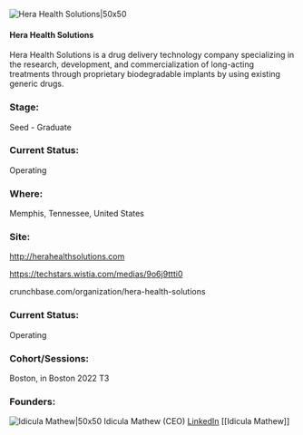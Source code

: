 

![Hera Health Solutions|50x50](https://apimg.techstars.com/profiles/1661131937867_347403.png)

#### Hera Health Solutions
Hera Health Solutions is a drug delivery technology company specializing in the research, development, and commercialization of long-acting treatments through proprietary biodegradable implants by using existing generic drugs.

### Stage: 
Seed - Graduate 

### Current Status: 
Operating

### Where:
Memphis, Tennessee, United States

### Site:
http://herahealthsolutions.com

https://techstars.wistia.com/medias/9o6j9ttti0

crunchbase.com/organization/hera-health-solutions

### Current Status: 
Operating

### Cohort/Sessions: 
Boston, in Boston 2022 T3

### Founders: 

![Idicula Mathew|50x50](https://www.f6s.com/content-resource/profiles/1421304_th2.jpg) Idicula Mathew (CEO) [LinkedIn](https://linkedin.com/in/idicula-mathew-3723b783) [[Idicula Mathew]]


